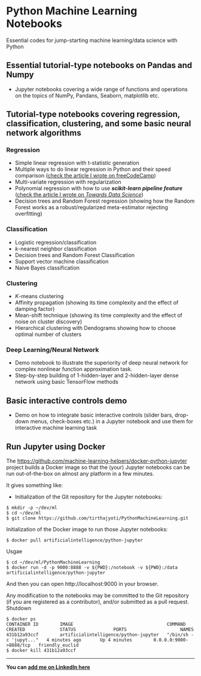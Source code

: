 # Python Machine Learning Notebooks
Essential codes for jump-starting machine learning/data science with Python

## Essential tutorial-type notebooks on Pandas and Numpy
* Jupyter notebooks covering a wide range of functions and operations on the topics of NumPy, Pandans, Seaborn, matplotlib etc.

## Tutorial-type notebooks covering regression, classification, clustering, and some basic neural network algorithms

### Regression
* Simple linear regression with t-statistic generation
* Multiple ways to do linear regression in Python and their speed comparison ([check the article I wrote on freeCodeCamp](https://medium.freecodecamp.org/data-science-with-python-8-ways-to-do-linear-regression-and-measure-their-speed-b5577d75f8b))
* Multi-variate regression with regularization
* Polynomial regression with how to use ***scikit-learn pipeline feature*** ([check the article I wrote on *Towards Data Science*](https://towardsdatascience.com/machine-learning-with-python-easy-and-robust-method-to-fit-nonlinear-data-19e8a1ddbd49))
* Decision trees and Random Forest regression (showing how the Random Forest works as a robust/regularized meta-estimator rejecting overfitting)

### Classification
* Logistic regression/classification
* _k_-nearest neighbor classification
* Decision trees and Random Forest Classification
* Support vector machine classification
* Naive Bayes classification

### Clustering
* _K_-means clustering
* Affinity propagation (showing its time complexity and the effect of damping factor)
* Mean-shift technique (showing its time complexity and the effect of noise on cluster discovery)
* Hierarchical clustering with Dendograms showing how to choose optimal number of clusters

### Deep Learning/Neural Network
* Demo notebook to illustrate the superiority of deep neural network for complex nonlinear function approximation task.
* Step-by-step building of 1-hidden-layer and 2-hidden-layer dense network using basic TensorFlow methods 

## Basic interactive controls demo
* Demo on how to integrate basic interactive controls (slider bars, drop-down menus, check-boxes etc.) in a Jupyter notebook and use them for interactive machine learning task

## Run Jupyter using Docker

The https://github.com/machine-learning-helpers/docker-python-jupyter project builds a Docker image so that the (your) Jupyter notebooks can be run out-of-the-box on almost any platform in a few minutes.

It gives something like:

* Initialization of the Git repository for the Jupyter notebooks:
```
$ mkdir -p ~/dev/ml
$ cd ~/dev/ml
$ git clone https://github.com/tirthajyoti/PythonMachineLearning.git
```

Initialization of the Docker image to run those Jupyter notebooks:
```
$ docker pull artificialintelligence/python-jupyter
```
Usgae
```
$ cd ~/dev/ml/PythonMachineLearning
$ docker run -d -p 9000:8888 -v ${PWD}:/notebook -v ${PWD}:/data artificialintelligence/python-jupyter
```
And then you can open http://localhost:9000 in your browser.

Any modification to the notebooks may be committed to the Git repository (if you are registered as a contributor), and/or submitted as a pull request.
Shutdown
```
$ docker ps
CONTAINER ID        IMAGE                                   COMMAND                  CREATED             STATUS              PORTS                    NAMES
431b12a93ccf        artificialintelligence/python-jupyter   "/bin/sh -c 'jupyt..."   4 minutes ago       Up 4 minutes        0.0.0.0:9000->8888/tcp   friendly_euclid
$ docker kill 431b12a93ccf 
```
--------------------------------------------------------------------------------------------------------------------
**You can [add me on LinkedIn here](https://www.linkedin.com/in/tirthajyoti-sarkar-2127aa7/)**

